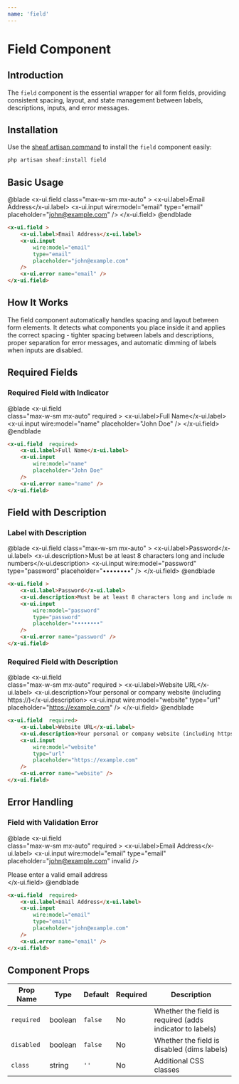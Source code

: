 ```yaml
---
name: 'field'
---
```


# Field Component

## Introduction

The `field` component is the essential wrapper for all form fields, providing consistent spacing, layout, and state management between labels, descriptions, inputs, and error messages.

## Installation

Use the [sheaf artisan command](/docs/guides/installation#content-component-management) to install the `field` component easily:

```bash
php artisan sheaf:install field
```


## Basic Usage

@blade
<x-demo>
    <x-ui.field
        class="max-w-sm mx-auto"
    >
        <x-ui.label>Email Address</x-ui.label>
        <x-ui.input 
            wire:model="email" 
            type="email"
            placeholder="john@example.com"
        />
    </x-ui.field>
</x-demo>
@endblade

```html
<x-ui.field >
    <x-ui.label>Email Address</x-ui.label>
    <x-ui.input 
        wire:model="email" 
        type="email"
        placeholder="john@example.com"
    />
    <x-ui.error name="email" />
</x-ui.field>
```
## How It Works

The field component automatically handles spacing and layout between form elements. It detects what components you place inside it and applies the correct spacing - tighter spacing between labels and descriptions, proper separation for error messages, and automatic dimming of labels when inputs are disabled.


## Required Fields

### Required Field with Indicator

@blade
<x-demo>
    <x-ui.field  
        class="max-w-sm mx-auto"
        required
    >
        <x-ui.label>Full Name</x-ui.label>
        <x-ui.input 
            wire:model="name" 
            placeholder="John Doe"
        />
    </x-ui.field>
</x-demo>
@endblade

```html
<x-ui.field  required>
    <x-ui.label>Full Name</x-ui.label>
    <x-ui.input 
        wire:model="name" 
        placeholder="John Doe"
    />
    <x-ui.error name="name" />
</x-ui.field>
```

## Field with Description

### Label with Description

@blade
<x-demo>
    <x-ui.field 
        class="max-w-sm mx-auto"
    >
        <x-ui.label>Password</x-ui.label>
        <x-ui.description>Must be at least 8 characters long and include numbers</x-ui.description>
        <x-ui.input 
            wire:model="password" 
            type="password"
            placeholder="••••••••"
        />
    </x-ui.field>
</x-demo>
@endblade

```html
<x-ui.field >
    <x-ui.label>Password</x-ui.label>
    <x-ui.description>Must be at least 8 characters long and include numbers</x-ui.description>
    <x-ui.input 
        wire:model="password" 
        type="password"
        placeholder="••••••••"
    />
    <x-ui.error name="password" />
</x-ui.field>
```

### Required Field with Description

@blade
<x-demo>
    <x-ui.field  
        class="max-w-sm mx-auto"
        required
    >
        <x-ui.label>Website URL</x-ui.label>
        <x-ui.description>Your personal or company website (including https://)</x-ui.description>
        <x-ui.input 
            wire:model="website" 
            type="url"
            placeholder="https://example.com"
        />
    </x-ui.field>
</x-demo>
@endblade

```html
<x-ui.field  required>
    <x-ui.label>Website URL</x-ui.label>
    <x-ui.description>Your personal or company website (including https://)</x-ui.description>
    <x-ui.input 
        wire:model="website" 
        type="url"
        placeholder="https://example.com"
    />
    <x-ui.error name="website" />
</x-ui.field>
```


## Error Handling

### Field with Validation Error

@blade
<x-demo>
    <x-ui.field  
        class="max-w-sm mx-auto"
        required
    >
        <x-ui.label>Email Address</x-ui.label>
        <x-ui.input 
            wire:model="email" 
            type="email"
            placeholder="john@example.com"
            invalid
        />
        <!-- Simulate error message -->
        <div class="mt-1.5 text-sm text-red-600">
            Please enter a valid email address
        </div>
    </x-ui.field>
</x-demo>
@endblade

```html
<x-ui.field  required>
    <x-ui.label>Email Address</x-ui.label>
    <x-ui.input 
        wire:model="email" 
        type="email"
        placeholder="john@example.com"
    />
    <x-ui.error name="email" />
</x-ui.field>
```


## Component Props

| Prop Name | Type | Default | Required | Description |
|-----------|------|---------|----------|-------------|
| `required` | boolean | `false` | No | Whether the field is required (adds indicator to labels) |
| `disabled` | boolean | `false` | No | Whether the field is disabled (dims labels) |
| `class` | string | `''` | No | Additional CSS classes |

